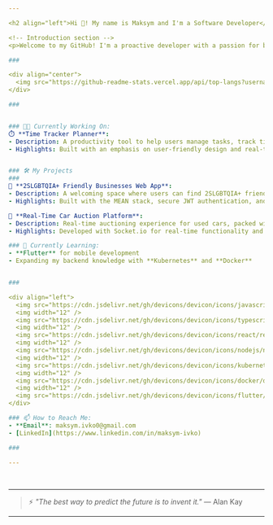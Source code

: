 ```yaml
---

<h2 align="left">Hi 👋! My name is Maksym and I'm a Software Developer</h2>

<!-- Introduction section -->
<p>Welcome to my GitHub! I'm a proactive developer with a passion for building scalable, efficient applications, and I’m currently exploring mobile development with <strong>Flutter</strong> to create cross-platform solutions. I love working on projects focusing on both the back and front end, ensuring seamless and user-friendly experiences.</p>

###

<div align="center">
  <img src="https://github-readme-stats.vercel.app/api/top-langs?username=Zu9zwan9&locale=en&hide_title=false&layout=compact&card_width=320&langs_count=12&theme=dracula&hide_border=false" height="150" alt="Top languages" />
</div>

###


### 👨‍💻 Currently Working On:
⏱️ **Time Tracker Planner**:
- Description: A productivity tool to help users manage tasks, track time, and analyze productivity.
- Highlights: Built with an emphasis on user-friendly design and real-time tracking, providing insights for better time management.


### 🛠️ My Projects
###
🌈 **2SLGBTQIA+ Friendly Businesses Web App**:
- Description: A welcoming space where users can find 2SLGBTQIA+ friendly businesses.
- Highlights: Built with the MEAN stack, secure JWT authentication, and real-time listings using Google Places API.

🚗 **Real-Time Car Auction Platform**:
- Description: Real-time auctioning experience for used cars, packed with instant bidding and secure authentication.
- Highlights: Developed with Socket.io for real-time functionality and an admin dashboard for easy auction management.

### 🌱 Currently Learning:
- **Flutter** for mobile development
- Expanding my backend knowledge with **Kubernetes** and **Docker**


###

<div align="left">
  <img src="https://cdn.jsdelivr.net/gh/devicons/devicon/icons/javascript/javascript-original.svg" height="30" alt="JavaScript" />
  <img width="12" />
  <img src="https://cdn.jsdelivr.net/gh/devicons/devicon/icons/typescript/typescript-original.svg" height="30" alt="TypeScript" />
  <img width="12" />
  <img src="https://cdn.jsdelivr.net/gh/devicons/devicon/icons/react/react-original.svg" height="30" alt="React" />
  <img width="12" />
  <img src="https://cdn.jsdelivr.net/gh/devicons/devicon/icons/nodejs/nodejs-original.svg" height="30" alt="Node.js" />
  <img width="12" />
  <img src="https://cdn.jsdelivr.net/gh/devicons/devicon/icons/kubernetes/kubernetes-plain.svg" height="30" alt="Kubernetes" />
  <img width="12" />
  <img src="https://cdn.jsdelivr.net/gh/devicons/devicon/icons/docker/docker-original.svg" height="30" alt="Docker" />
  <img width="12" />
  <img src="https://cdn.jsdelivr.net/gh/devicons/devicon/icons/flutter/flutter-original.svg" height="30" alt="Flutter" />
</div>

### 📫 How to Reach Me:
- **Email**: maksym.ivko0@gmail.com
- [LinkedIn](https://www.linkedin.com/in/maksym-ivko)

###

---
```


<br clear="both">

---

> ⚡ *"The best way to predict the future is to invent it."* — Alan Kay

---
